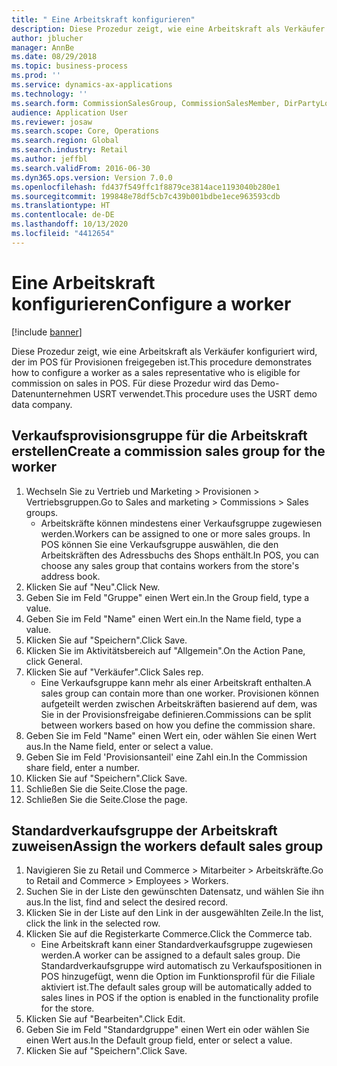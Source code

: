 ```yaml
---
title: " Eine Arbeitskraft konfigurieren"
description: Diese Prozedur zeigt, wie eine Arbeitskraft als Verkäufer konfiguriert wird, der im POS für Provisionen freigegeben ist.
author: jblucher
manager: AnnBe
ms.date: 08/29/2018
ms.topic: business-process
ms.prod: ''
ms.service: dynamics-ax-applications
ms.technology: ''
ms.search.form: CommissionSalesGroup, CommissionSalesMember, DirPartyLookup, HcmWorker
audience: Application User
ms.reviewer: josaw
ms.search.scope: Core, Operations
ms.search.region: Global
ms.search.industry: Retail
ms.author: jeffbl
ms.search.validFrom: 2016-06-30
ms.dyn365.ops.version: Version 7.0.0
ms.openlocfilehash: fd437f549ffc1f8879ce3814ace1193040b280e1
ms.sourcegitcommit: 199848e78df5cb7c439b001bdbe1ece963593cdb
ms.translationtype: HT
ms.contentlocale: de-DE
ms.lasthandoff: 10/13/2020
ms.locfileid: "4412654"
---
```

# <a name="configure-a-worker"></a><span data-ttu-id="0100a-103"> Eine Arbeitskraft konfigurieren</span><span class="sxs-lookup"><span data-stu-id="0100a-103">Configure a worker</span></span>

[!include [banner](../includes/banner.md)]

<span data-ttu-id="0100a-104">Diese Prozedur zeigt, wie eine Arbeitskraft als Verkäufer konfiguriert wird, der im POS für Provisionen freigegeben ist.</span><span class="sxs-lookup"><span data-stu-id="0100a-104">This procedure demonstrates how to configure a worker as a sales representative who is eligible for commission on sales in POS.</span></span> <span data-ttu-id="0100a-105">Für diese Prozedur wird das Demo-Datenunternehmen USRT verwendet.</span><span class="sxs-lookup"><span data-stu-id="0100a-105">This procedure uses the USRT demo data company.</span></span>


## <a name="create-a-commission-sales-group-for-the-worker"></a><span data-ttu-id="0100a-106">Verkaufsprovisionsgruppe für die Arbeitskraft erstellen</span><span class="sxs-lookup"><span data-stu-id="0100a-106">Create a commission sales group for the worker</span></span>
1. <span data-ttu-id="0100a-107">Wechseln Sie zu Vertrieb und Marketing > Provisionen > Vertriebsgruppen.</span><span class="sxs-lookup"><span data-stu-id="0100a-107">Go to Sales and marketing > Commissions > Sales groups.</span></span>
    * <span data-ttu-id="0100a-108">Arbeitskräfte können mindestens einer Verkaufsgruppe zugewiesen werden.</span><span class="sxs-lookup"><span data-stu-id="0100a-108">Workers can be assigned to one or more sales groups.</span></span> <span data-ttu-id="0100a-109">In POS können Sie eine Verkaufsgruppe auswählen, die den Arbeitskräften des Adressbuchs des Shops enthält.</span><span class="sxs-lookup"><span data-stu-id="0100a-109">In POS, you can choose any sales group that contains workers from the store's address book.</span></span>  
2. <span data-ttu-id="0100a-110">Klicken Sie auf "Neu".</span><span class="sxs-lookup"><span data-stu-id="0100a-110">Click New.</span></span>
3. <span data-ttu-id="0100a-111">Geben Sie im Feld "Gruppe" einen Wert ein.</span><span class="sxs-lookup"><span data-stu-id="0100a-111">In the Group field, type a value.</span></span>
4. <span data-ttu-id="0100a-112">Geben Sie im Feld "Name" einen Wert ein.</span><span class="sxs-lookup"><span data-stu-id="0100a-112">In the Name field, type a value.</span></span>
5. <span data-ttu-id="0100a-113">Klicken Sie auf "Speichern".</span><span class="sxs-lookup"><span data-stu-id="0100a-113">Click Save.</span></span>
6. <span data-ttu-id="0100a-114">Klicken Sie im Aktivitätsbereich auf "Allgemein".</span><span class="sxs-lookup"><span data-stu-id="0100a-114">On the Action Pane, click General.</span></span>
7. <span data-ttu-id="0100a-115">Klicken Sie auf "Verkäufer".</span><span class="sxs-lookup"><span data-stu-id="0100a-115">Click Sales rep.</span></span>
    * <span data-ttu-id="0100a-116">Eine Verkaufsgruppe kann mehr als einer Arbeitskraft enthalten.</span><span class="sxs-lookup"><span data-stu-id="0100a-116">A sales group can contain more than one worker.</span></span> <span data-ttu-id="0100a-117">Provisionen können aufgeteilt werden zwischen Arbeitskräften basierend auf dem, was Sie in der Provisionsfreigabe definieren.</span><span class="sxs-lookup"><span data-stu-id="0100a-117">Commissions can be split between workers based on how you define the commission share.</span></span>  
8. <span data-ttu-id="0100a-118">Geben Sie im Feld "Name" einen Wert ein, oder wählen Sie einen Wert aus.</span><span class="sxs-lookup"><span data-stu-id="0100a-118">In the Name field, enter or select a value.</span></span>
9. <span data-ttu-id="0100a-119">Geben Sie im Feld 'Provisionsanteil' eine Zahl ein.</span><span class="sxs-lookup"><span data-stu-id="0100a-119">In the Commission share field, enter a number.</span></span>
10. <span data-ttu-id="0100a-120">Klicken Sie auf "Speichern".</span><span class="sxs-lookup"><span data-stu-id="0100a-120">Click Save.</span></span>
11. <span data-ttu-id="0100a-121">Schließen Sie die Seite.</span><span class="sxs-lookup"><span data-stu-id="0100a-121">Close the page.</span></span>
12. <span data-ttu-id="0100a-122">Schließen Sie die Seite.</span><span class="sxs-lookup"><span data-stu-id="0100a-122">Close the page.</span></span>

## <a name="assign-the-workers-default-sales-group"></a><span data-ttu-id="0100a-123">Standardverkaufsgruppe der Arbeitskraft zuweisen</span><span class="sxs-lookup"><span data-stu-id="0100a-123">Assign the workers default sales group</span></span>
1. <span data-ttu-id="0100a-124">Navigieren Sie zu Retail und Commerce > Mitarbeiter > Arbeitskräfte.</span><span class="sxs-lookup"><span data-stu-id="0100a-124">Go to Retail and Commerce > Employees > Workers.</span></span>
2. <span data-ttu-id="0100a-125">Suchen Sie in der Liste den gewünschten Datensatz, und wählen Sie ihn aus.</span><span class="sxs-lookup"><span data-stu-id="0100a-125">In the list, find and select the desired record.</span></span>
3. <span data-ttu-id="0100a-126">Klicken Sie in der Liste auf den Link in der ausgewählten Zeile.</span><span class="sxs-lookup"><span data-stu-id="0100a-126">In the list, click the link in the selected row.</span></span>
4. <span data-ttu-id="0100a-127">Klicken Sie auf die Registerkarte Commerce.</span><span class="sxs-lookup"><span data-stu-id="0100a-127">Click the Commerce tab.</span></span>
    * <span data-ttu-id="0100a-128">Eine Arbeitskraft kann einer Standardverkaufsgruppe zugewiesen werden.</span><span class="sxs-lookup"><span data-stu-id="0100a-128">A worker can be assigned to a default sales group.</span></span> <span data-ttu-id="0100a-129">Die Standardverkaufsgruppe wird automatisch zu Verkaufspositionen in POS hinzugefügt, wenn die Option im Funktionsprofil für die Filiale aktiviert ist.</span><span class="sxs-lookup"><span data-stu-id="0100a-129">The default sales group will be automatically added to sales lines in POS if the option is enabled in the functionality profile for the store.</span></span>  
5. <span data-ttu-id="0100a-130">Klicken Sie auf "Bearbeiten".</span><span class="sxs-lookup"><span data-stu-id="0100a-130">Click Edit.</span></span>
6. <span data-ttu-id="0100a-131">Geben Sie im Feld "Standardgruppe" einen Wert ein oder wählen Sie einen Wert aus.</span><span class="sxs-lookup"><span data-stu-id="0100a-131">In the Default group field, enter or select a value.</span></span>
7. <span data-ttu-id="0100a-132">Klicken Sie auf "Speichern".</span><span class="sxs-lookup"><span data-stu-id="0100a-132">Click Save.</span></span>

